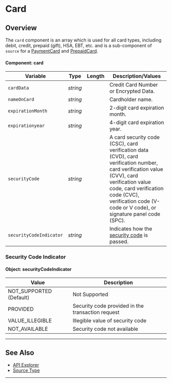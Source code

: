 # Card

## Overview

The `card` component is an array which is used for all card types, including debit, credit, prepaid (gift), HSA, EBT, etc. and is a sub-component of `source` for a [PaymentCard](?path=docs/Resources/Guides/Payment-Sources/Source-Type.md) and [PrepaidCard](?path=docs/Resources/Guides/Payment-Sources/Gift-Card.md).

#### Component: card

| Variable | Type | Length | Description/Values |
| -------- | -- | ------------ | ------------------ |
| `cardData` | *string* |  | Credit Card Number or Encrypted Data. |
| `nameOnCard` | *string* |  | Cardholder name. |
| `expirationMonth` | *string* |  | 2-digit card expiration month. |
| `expirationyear` | *string* |  | 4-digit card expiration year. |
| `securityCode` | *string* |  | A card security code (CSC), card verification data (CVD), card verification number, card verification value (CVV), card verification value code, card verification code (CVC), verification code (V-code or V code), or signature panel code (SPC). |
| `securityCodeIndicator` | *string* |  | Indicates how the [security code](#security-code-indicator) is passed. |


### Security Code Indicator

#### Object: securityCodeIndicator

| Value | Description |
| ----- | --------- |
| NOT_SUPPORTED (Default) | Not Supported |
| PROVIDED | Security code provided in the transaction request |
| VALUE_ILLEGIBLE | Illegible value of security code |
| NOT_AVAILABLE | Security code not available |

---

## See Also

- [API Explorer](../api/?type=post&path=/payments/v1/charges)
- [Source Type](?path=docs/Resources/Guides/Payment-Sources/Source-Type.md)

---